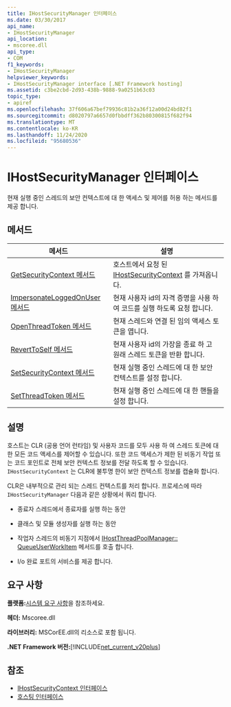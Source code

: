 ```yaml
---
title: IHostSecurityManager 인터페이스
ms.date: 03/30/2017
api_name:
- IHostSecurityManager
api_location:
- mscoree.dll
api_type:
- COM
f1_keywords:
- IHostSecurityManager
helpviewer_keywords:
- IHostSecurityManager interface [.NET Framework hosting]
ms.assetid: c3be2cbd-2d93-438b-9888-9a0251b63c03
topic_type:
- apiref
ms.openlocfilehash: 37f606a67bef79936c81b2a36f12a00d24bd82f1
ms.sourcegitcommit: d8020797a6657d0fbbdff362b80300815f682f94
ms.translationtype: MT
ms.contentlocale: ko-KR
ms.lasthandoff: 11/24/2020
ms.locfileid: "95680536"
---
```

# <a name="ihostsecuritymanager-interface"></a>IHostSecurityManager 인터페이스

현재 실행 중인 스레드의 보안 컨텍스트에 대 한 액세스 및 제어를 허용 하는 메서드를 제공 합니다.  
  
## <a name="methods"></a>메서드  
  
|메서드|설명|  
|------------|-----------------|  
|[GetSecurityContext 메서드](ihostsecuritymanager-getsecuritycontext-method.md)|호스트에서 요청 된 [IHostSecurityContext](ihostsecuritycontext-interface.md) 를 가져옵니다.|  
|[ImpersonateLoggedOnUser 메서드](ihostsecuritymanager-impersonateloggedonuser-method.md)|현재 사용자 id의 자격 증명을 사용 하 여 코드를 실행 하도록 요청 합니다.|  
|[OpenThreadToken 메서드](ihostsecuritymanager-openthreadtoken-method.md)|현재 스레드와 연결 된 임의 액세스 토큰을 엽니다.|  
|[RevertToSelf 메서드](ihostsecuritymanager-reverttoself-method.md)|현재 사용자 id의 가장을 종료 하 고 원래 스레드 토큰을 반환 합니다.|  
|[SetSecurityContext 메서드](ihostsecuritymanager-setsecuritycontext-method.md)|현재 실행 중인 스레드에 대 한 보안 컨텍스트를 설정 합니다.|  
|[SetThreadToken 메서드](ihostsecuritymanager-setthreadtoken-method.md)|현재 실행 중인 스레드에 대 한 핸들을 설정 합니다.|  
  
## <a name="remarks"></a>설명  

 호스트는 CLR (공용 언어 런타임) 및 사용자 코드를 모두 사용 하 여 스레드 토큰에 대 한 모든 코드 액세스를 제어할 수 있습니다. 또한 코드 액세스가 제한 된 비동기 작업 또는 코드 포인트로 전체 보안 컨텍스트 정보를 전달 하도록 할 수 있습니다. `IHostSecurityContext` 는 CLR에 불투명 한이 보안 컨텍스트 정보를 캡슐화 합니다.  
  
 CLR은 내부적으로 관리 되는 스레드 컨텍스트를 처리 합니다. 프로세스에 따라 `IHostSecurityManager` 다음과 같은 상황에서 쿼리 합니다.  
  
- 종료자 스레드에서 종료자를 실행 하는 동안  
  
- 클래스 및 모듈 생성자를 실행 하는 동안  
  
- 작업자 스레드의 비동기 지점에서 [IHostThreadPoolManager:: QueueUserWorkItem](ihostthreadpoolmanager-queueuserworkitem-method.md) 메서드를 호출 합니다.  
  
- I/o 완료 포트의 서비스를 제공 합니다.  
  
## <a name="requirements"></a>요구 사항  

 **플랫폼:**[시스템 요구 사항](../../get-started/system-requirements.md)을 참조하세요.  
  
 **헤더:** Mscoree.dll  
  
 **라이브러리:** MSCorEE.dll의 리소스로 포함 됩니다.  
  
 **.NET Framework 버전:**[!INCLUDE[net_current_v20plus](../../../../includes/net-current-v20plus-md.md)]  
  
## <a name="see-also"></a>참조

- [IHostSecurityContext 인터페이스](ihostsecuritycontext-interface.md)
- [호스팅 인터페이스](hosting-interfaces.md)
